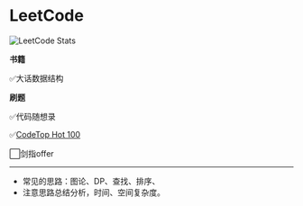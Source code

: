 LeetCode
===

![LeetCode Stats](https://leetcard.jacoblin.cool/shixiaocaia?theme=light&font=Zilla%20Slab&site=cn)

**书籍**

✅大话数据结构

**刷题**

✅代码随想录

✅[CodeTop Hot 100](https://codetop.cc/home)

⬜剑指offer

---

- 常见的思路：图论、DP、查找、排序、
- 注意思路总结分析，时间、空间复杂度。

